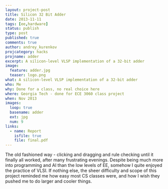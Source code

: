 ```yaml
---
layout: project-post
title: Silicon 32 Bit Adder
date: 2013-11-11 
tags: [ee,hardware]
status: publish
type: post
published: true
comments: true
author: andrey_kurenkov
projcategory: hacks
projname: adder
excerpt: A silicon-level VLSP implementation of a 32-bit adder
image:
  feature: adder.jpg
  teaser: logo.png
what: A silicon-level VLSP implementation of a 32-bit adder
who: Me
why: Done for a class, no real choice here
where: Georgia Tech - done for ECE 3060 class project
when: Nov 2013 
images:
  loop: true
  basename: adder
  ext: jpg
  num: 9
links:
  - name: Report
    isfile: true
    file: final.pdf
---
```

The old fashioned way - clicking and dragging and rule checking until it finally all worked, after many frustrating evenings. Despite being much more into programming and AI than the low levels of EE, somehow I quite enjoyed the practice of VLSI. If nothing else, the sheer difficulty and scope of this project reminded me how easy most CS classes were, and how I wish they pushed me to do larger and cooler things.  
